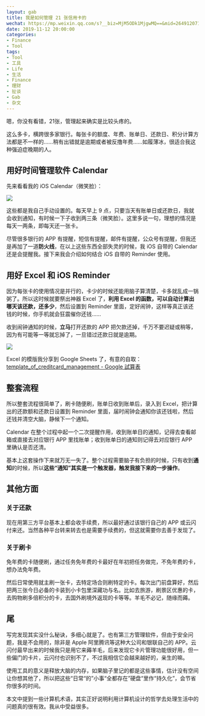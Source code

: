 ```yaml
---
layout: gab
title: 我是如何管理 21 张信用卡的
wechat: https://mp.weixin.qq.com/s?__biz=MjM5ODk1MjgwMQ==&mid=2649120714&idx=1&sn=74215bd93c9afa5b7b4ac4481be7cb81&chksm=bed015c489a79cd244b1bd10af36df2995a3e6a966bc2e270091dace2b7d4017f0ffd9063f77&token=1635737681&lang=zh_CN#rd
date: 2019-11-12 20:00:00
categories:
- Finance
- Tool
tags:
- Tool
- 工具
- Life
- 生活
- Finance
- 理财
- 扯谈
- Gab
- 杂文
---
```



嗯，你没有看错，21张，管理起来确实是比较头疼的。

这么多卡，横跨很多家银行。每张卡的额度、年费、账单日、还款日、积分计算方法都是不一样的……稍有出错就是逾期或者被反撸年费……如履薄冰，很适合我这种强迫症晚期的人。

## 用好时间管理软件 Calendar
先来看看我的 iOS Calendar（微笑脸）：

![](https://geekpluxblog.oss-cn-hongkong.aliyuncs.com/creditcard/calendar.png?x-oss-process=style/zip)

这些都是我自己手动设置的。每天早上 9 点，只要当天有账单日或还款日，我就会收到通知，有时候一下子收到两三条（微笑脸）。这里多说一句，理想的情况是每天一两条，即每天还一张卡。

尽管很多银行的 APP 有提醒，短信有提醒，邮件有提醒，公众号有提醒，但我还是再加了一道**防火线**，在以上这些东西全部失灵的时候，我 iOS 自带的 Calendar 还是会提醒我。接下来我会介绍如何结合 iOS 自带的 Reminder 使用。

## 用好 Excel 和 iOS Reminder
因为每张卡的使用情况是并行的，卡少的时候还能用脑子算清楚，卡多就乱成一锅粥了。所以这时候就要祭出神器 Excel 了，**利用 Excel 的函数，可以自动计算出哪天该还款，还多少**，然后设置到 Reminder 里面，定好闹钟，这样等真正该还钱的时候，你手机就会狂震催你还钱……

收到闹钟通知的时候，**立马**打开还款的 APP 把欠款还掉，千万不要迟疑或稍等，因为有可能等一等就忘掉了，一旦错过还款日就是逾期。

![](https://geekpluxblog.oss-cn-hongkong.aliyuncs.com/creditcard/excel.png?x-oss-process=style/zip)


Excel 的模版我分享到 Google Sheets 了，有意的自取：
[template_of_creditcard_management - Google 試算表](https://docs.google.com/spreadsheets/d/1I3teOihVljOcUc6Oxea-DJMvxPlhKRcEl66Ba7bTULA/edit?usp=sharing)

## 整套流程
所以整套流程很简单了，刷卡随便刷，账单日收到账单后，录入到 Excel，把计算出的还款额和还款日设置到 Reminder 里面，届时闹钟会通知你该还钱啦，然后还钱并清空大脑，静候下一个通知。

Calendar 在整个过程中起一个二次提醒作用，收到账单日的通知，记得去查看邮箱或直接去对应银行 APP 里找账单；收到账单日的通知则记得去对应银行 APP 里确认是否还清。

基本上这套操作下来就万无一失了。整个过程需要脑子有负担的时候，只有收到**通知**的时候，所以**这些“通知”其实是一个触发器，触发我接下来的一步操作**。

## 其他方面

### 关于还款

现在用第三方平台基本上都会收手续费，所以最好通过该银行自己的 APP 或云闪付来还。当然各种平台转来转去也是需要手续费的，但这就需要你去善于发现了。

### 关于刷卡

免年费的卡随便刷，通过任务免年费的卡最好在年初把任务做完，不免年费的卡，想办法免年费。

然后日常使用就主刷一张卡，去特定场合则刷特定的卡。每次出门前盘算好，然后把两三张今日必备的卡装到小卡包里深藏功与名。比如去旅游，刷景区优惠的卡，去购物刷多倍积分的卡，去国外刷境外返现的卡等等。羊毛不必记，随缘而薅。

## 尾

写完发现其实没什么秘诀，多细心就是了。也有第三方管理软件，但由于安全问题，我是不会用的，除非是 Apple 阿里腾讯等这种大公司和银联自己的 APP。云闪付最早出来的时候我只是用它来薅羊毛，后来发现它卡片管理功能很好用，但一些偏门的卡片，云闪付也识别不了，不过我相信它会越来越好的，亲生的嘛。

使用工具的意义是释放大脑的内存，如果脑子里记的都是这些事情，估计没有空间让你想其他了，所以把这些“日常“的”小事“全都存在”硬盘“里作“持久化”，会节省你很多的时间。

本文中提到一些计算机术语，其实正好说明利用计算机设计的哲学去处理生活中的问题真的很有效。我从中受益很多。
